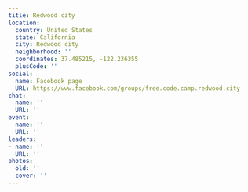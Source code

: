 ```yaml
---
title: Redwood city
location:
  country: United States
  state: California
  city: Redwood city
  neighborhood: ''
  coordinates: 37.485215, -122.236355
  plusCode: ''
social:
  name: Facebook page
  URL: https://www.facebook.com/groups/free.code.camp.redwood.city
chat:
  name: ''
  URL: ''
event:
  name: ''
  URL: ''
leaders:
- name: ''
  URL: ''
photos:
  old: ''
  cover: ''
---
```

